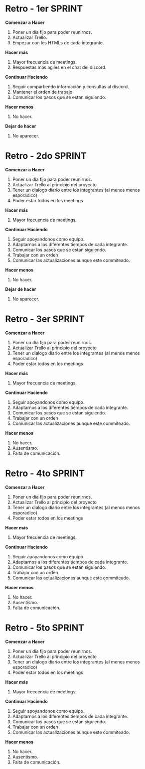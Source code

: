 # Retro - 1er SPRINT

**Comenzar a Hacer**
1. Poner un día fijo para poder reunirnos.
2. Actualizar Trello.
3. Empezar con los HTMLs de cada integrante.

**Hacer más**
1. Mayor frecuencia de meetings.
2. Respuestas más agiles en el chat del discord.

**Continuar Haciendo**
1. Seguir compartiendo información y consultas al discord.
2. Mantener el orden de trabajo
3. Comunicar los pasos que se estan siguiendo.

**Hacer menos**
1. No hacer.

**Dejar de hacer**
1. No aparecer.

# Retro - 2do SPRINT

**Comenzar a Hacer**
1. Poner un día fijo para poder reunirnos.
2. Actualizar Trello al principio del proyecto
3. Tener un dialogo diario entre los integrantes (al menos menos esporadico)
4. Poder estar todos en los meetings

**Hacer más**
1. Mayor frecuencia de meetings.

**Continuar Haciendo**
1. Seguir apoyandonos como equipo.
2. Adaptarnos a los diferentes tiempos de cada integrante.
3. Comunicar los pasos que se estan siguiendo.
4. Trabajar con un orden
5. Comunicar las actualizaciones aunque este commiteado.

**Hacer menos**
1. No hacer.

**Dejar de hacer**
1. No aparecer.

# Retro - 3er SPRINT

**Comenzar a Hacer**
1. Poner un día fijo para poder reunirnos.
2. Actualizar Trello al principio del proyecto
3. Tener un dialogo diario entre los integrantes (al menos menos esporadico)
4. Poder estar todos en los meetings

**Hacer más**
1. Mayor frecuencia de meetings.

**Continuar Haciendo**
1. Seguir apoyandonos como equipo.
2. Adaptarnos a los diferentes tiempos de cada integrante.
3. Comunicar los pasos que se estan siguiendo.
4. Trabajar con un orden
5. Comunicar las actualizaciones aunque este commiteado.

**Hacer menos**
1. No hacer.
2. Ausentismo. 
3. Falta de comunicación. 

# Retro - 4to SPRINT

**Comenzar a Hacer**
1. Poner un día fijo para poder reunirnos.
2. Actualizar Trello al principio del proyecto
3. Tener un dialogo diario entre los integrantes (al menos menos esporadico)
4. Poder estar todos en los meetings

**Hacer más**
1. Mayor frecuencia de meetings.

**Continuar Haciendo**
1. Seguir apoyandonos como equipo.
2. Adaptarnos a los diferentes tiempos de cada integrante.
3. Comunicar los pasos que se estan siguiendo.
4. Trabajar con un orden
5. Comunicar las actualizaciones aunque este commiteado.

**Hacer menos**
1. No hacer.
2. Ausentismo. 
3. Falta de comunicación. 

# Retro - 5to SPRINT

**Comenzar a Hacer**
1. Poner un día fijo para poder reunirnos.
2. Actualizar Trello al principio del proyecto
3. Tener un dialogo diario entre los integrantes (al menos menos esporadico)
4. Poder estar todos en los meetings

**Hacer más**
1. Mayor frecuencia de meetings.

**Continuar Haciendo**
1. Seguir apoyandonos como equipo.
2. Adaptarnos a los diferentes tiempos de cada integrante.
3. Comunicar los pasos que se estan siguiendo.
4. Trabajar con un orden
5. Comunicar las actualizaciones aunque este commiteado.

**Hacer menos**
1. No hacer.
2. Ausentismo. 
3. Falta de comunicación. 

